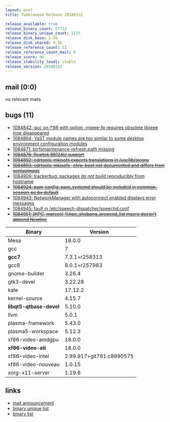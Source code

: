 ```yaml
---
layout: post
title: Tumbleweed Release 20180312

release_available: true
release_binary_count: 57712
release_binary_unique_count: 1175
release_disk_base: 1.5G
release_disk_shared: 9.5G
release_reference_count: 11
release_reference_count_mail: 0
release_score: 96
release_stability_level: stable
release_version: 20180312
---
```


## mail (0:0)

no relevant mails

## bugs (11)

<!--more-->

- [1084842: gcc on i*86 with option -mieee-fp requires obsolete libieee now disappeared](https://bugzilla.opensuse.org/show_bug.cgi?id=1084842)
- [1084864: YaST module names are too similar to some desktop environment configuration modules](https://bugzilla.opensuse.org/show_bug.cgi?id=1084864)
- [1084871: btrfsmaintenance-refresh.path missing](https://bugzilla.opensuse.org/show_bug.cgi?id=1084871)
- ~~[1084876: Realtek 8812AU support](https://bugzilla.opensuse.org/show_bug.cgi?id=1084876)~~
- ~~[1084892: cdrtools: mkisofs expects translations in /usr/lib/siconv](https://bugzilla.opensuse.org/show_bug.cgi?id=1084892)~~
- ~~[1084893: cdrtools: mkisofs -chrp-boot not documented and differs from genisoimage](https://bugzilla.opensuse.org/show_bug.cgi?id=1084893)~~
- [1084909: trackerbug: packages do not build reproducibly from hostname](https://bugzilla.opensuse.org/show_bug.cgi?id=1084909)
- ~~[1084924: pam-config: pam_systemd should be included in common-session-pc by default](https://bugzilla.opensuse.org/show_bug.cgi?id=1084924)~~
- [1084943: NetworkManager with autoconnect enabled displays error messages](https://bugzilla.opensuse.org/show_bug.cgi?id=1084943)
- [1084945: fault in  /etc/speech-dispatcher/speechd.conf](https://bugzilla.opensuse.org/show_bug.cgi?id=1084945)
- ~~[1084951: \[HPC, marcos\]  %hpc_shebang_prepend_list macro doesn't append Newline](https://bugzilla.opensuse.org/show_bug.cgi?id=1084951)~~

Binary | Version
--- | ---
Mesa | 18.0.0
gcc | 7
**gcc7** | 7.3.1+r258313
gcc8 | 8.0.1+r257983
gnome-builder | 3.26.4
gtk3-devel | 3.22.28
kate | 17.12.2
kernel-source | 4.15.7
**libqt5-qtbase-devel** | 5.10.0
llvm | 5.0.1
plasma-framework | 5.43.0
plasma5-workspace | 5.12.3
xf86-video-amdgpu | 18.0.0
**xf86-video-ati** | 18.0.0
xf86-video-intel | 2.99.917+git781.c8990575
xf86-video-nouveau | 1.0.15
xorg-x11-server | 1.19.6

## links

- [mail announcement](https://lists.opensuse.org/opensuse-factory/2018-03/msg00338.html)
- [binary unique list](http://download.tumbleweed.boombatower.com/20180312/rpm.unique.list)
- [binary list](http://download.tumbleweed.boombatower.com/20180312/rpm.list)
